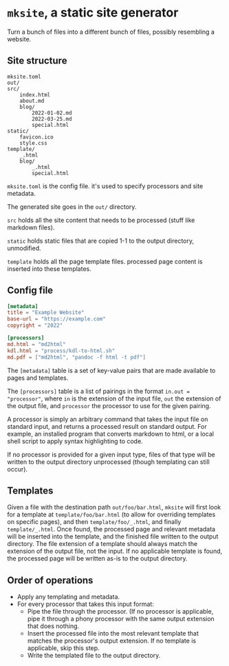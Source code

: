 # `mksite`, a static site generator

Turn a bunch of files into a different bunch of files, possibly resembling a website.

## Site structure

```
mksite.toml
out/
src/
	index.html
	about.md
	blog/
		2022-01-02.md
		2022-03-25.md
		special.html
static/
	favicon.ico
	style.css
template/
	_.html
	blog/
		_.html
		special.html
```

`mksite.toml` is the config file. it's used to specify processors and site metadata.

The generated site goes in the `out/` directory.

`src` holds all the site content that needs to be processed (stuff like markdown files).

`static` holds static files that are copied 1-1 to the output directory, unmodified.

`template` holds all the page template files. processed page content is inserted into these templates.

## Config file

```toml
[metadata]
title = "Example Website"
base-url = "https://example.com"
copyright = "2022"

[processors]
md.html = "md2html"
kdl.html = "process/kdl-to-html.sh"
md.pdf = ["md2html", "pandoc -f html -t pdf"]
```

The `[metadata]` table is a set of key-value pairs that are made available to pages and templates.

The `[processors]` table is a list of pairings in the format `in.out = "processor"`, where `in` is the extension of the input file, `out` the extension of the output file, and `processor` the processor to use for the given pairing.

A processor is simply an arbitrary command that takes the input file on standard input, and returns a processed result on standard output. For example, an installed program that converts markdown to html, or a local shell script to apply syntax highlighting to code.

If no processor is provided for a given input type, files of that type will be written to the output directory unprocessed (though templating can still occur).

## Templates

Given a file with the destination path `out/foo/bar.html`, `mksite` will first look for a template at `template/foo/bar.html` (to allow for overriding templates on specific pages), and then `template/foo/_.html`, and finally `template/_.html`. Once found, the processed page and relevant metadata will be inserted into the template, and the finished file written to the output directory. The file extension of a template should always match the extension of the output file, not the input. If no applicable template is found, the processed page will be written as-is to the output directory.

## Order of operations

- Apply any templating and metadata.
- For every processor that takes this input format:
  - Pipe the file through the processor. (If no processor is applicable, pipe it through a phony processor with the same output extension that does nothing.
  - Insert the processed file into the most relevant template that matches the processor's output extension. If no template is applicable, skip this step.
  - Write the templated file to the output directory.
